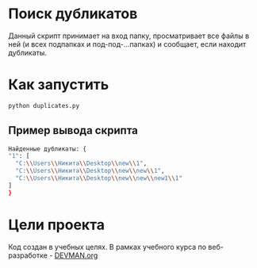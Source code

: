 

# Поиск дубликатов 
Данный скрипт принимает на вход папку, просматривает все файлы в ней (и всех подпапках и под-под-...папках) и сообщает, если находит дубликаты. 


# Как запустить
```bash
python duplicates.py
```

## Пример вывода скрипта
  ```bash
Найденные дубликаты: {
  "1": [
    "C:\\Users\\Никита\\Desktop\\new\\1",
    "C:\\Users\\Никита\\Desktop\\new\\new\\1",
    "C:\\Users\\Никита\\Desktop\\new\\new\\new1\\1"
  ]
}

```

# Цели проекта

Код создан в учебных целях. В рамках учебного курса по веб-разработке - [DEVMAN.org](https://devman.org)
